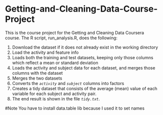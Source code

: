 # Getting-and-Cleaning-Data-Course-Project

This is the course project for the Getting and Cleaning Data Coursera course. The R script, run_analysis.R, does the following:

  1. Download the dataset if it does not already exist in the working directory
  2. Load the activity and feature info
  3. Loads both the training and test datasets, keeping only those columns which reflect a mean or standard deviation
  4. Loads the activity and subject data for each dataset, and merges those columns with the dataset
  5. Merges the two datasets
  6. Converts the  *`activity`* and *`subject`* columns into factors
  7. Creates a tidy dataset that consists of the average (mean) value of each variable for each subject and activity pair.
  8. The end result is shown in the file *`tidy.txt`*.
  
  
  #Note
  You have to install data.table lib because I used it to set names 
